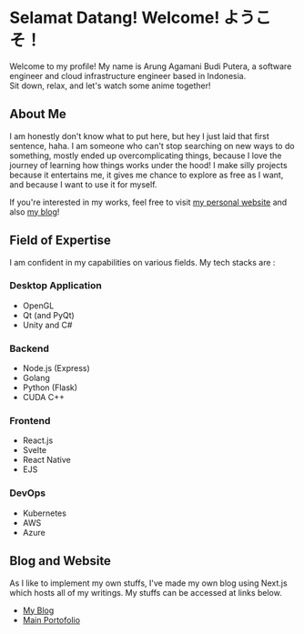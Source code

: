# Selamat Datang! Welcome! ようこそ！

Welcome to my profile! My name is Arung Agamani Budi Putera, a software engineer and cloud infrastructure engineer based in Indonesia.  
Sit down, relax, and let's watch some anime together!

## About Me

I am honestly don't know what to put here, but hey I just laid that first sentence, haha. I am someone who can't stop searching on new ways to do something, mostly ended up overcomplicating things, because I love the journey of learning how things works under the hood! I make silly projects because it entertains me, it gives me chance to explore as free as I want, and because I want to use it for myself.

If you're interested in my works, feel free to visit [my personal website](https://howlingmoon.dev) and also [my blog](https://blog.howlingmoon.dev)!


## Field of Expertise

I am confident in my capabilities on various fields. My tech stacks are :

### Desktop Application
- OpenGL
- Qt (and PyQt)
- Unity and C#

### Backend

- Node.js (Express)
- Golang
- Python (Flask)
- CUDA C++

### Frontend

- React.js
- Svelte
- React Native
- EJS

### DevOps
- Kubernetes
- AWS
- Azure


## Blog and Website

As I like to implement my own stuffs, I've made my own blog using Next.js which hosts all of my writings. My stuffs can be accessed at links below.

- [My Blog](https://blog.howlingmoon.dev)
- [Main Portofolio](https://www.howlingmoon.dev/)
